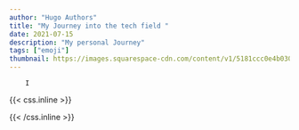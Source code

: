 ```yaml
---
author: "Hugo Authors"
title: "My Journey into the tech field "
date: 2021-07-15
description: "My personal Journey"
tags: ["emoji"]
thumbnail: https://images.squarespace-cdn.com/content/v1/5181ccc0e4b03000ce6fc3e7/1509205023955-3HPFAPFHPE61JJV24MTH/What+Is+A+Buyers+Journey.jpeg?format=1500w
---
```

<!-- My Journey As into cyber security

When I graduated from high school, I had no idea what I wanted to do. I remember telling some teachers that I wanted to double major in biology and African American history. I wanted to major in biology because I thought that would be a easy major, and I wanted to major in African American history because I loved the Civil Rights movements.
Unlike many of my peers, I took a semester off before I started to go to college as I navigated the move back to the States after going high school abroad. 
 During my gap year, the biggest headline in the news was about Edward Snowden and how he was able show the capacaity of the United States government to spy on everyone in the world. I saw 
The more I learned about this topic, the more questions I had. I started to question the devices that I used in my everyday life, and the power it had over me. Not only did I start to question the technology that I used, but I started to question the relationshp that I had with technology and how it leaves an impact on a social, economical, and political scale. However, as a history nerd, I did not have the language or the skills to understand the technical world that I lived in, so I decided to focus my studies on computer science and learn the fundamentals. 
        
As I went through university and studied computer science, my education never seemed to connect the dots between the technical world and the effects it had in the real world. The messaging was always the same, learn the fundamentals and have a great understanding of data structures and algorithms, so that one can have the skills to work at FANG, or even better, start your own company. As a student that did not come from a wealthly background, the pressure to conform to the norm was certaintly there. 

Like many of the students at my school, I had a offer before I graduated. It wasn't a traditional tech company, but I felt that my employor would have enough flexibility to hone my skills. It also had a rotational program in which I could learn about different aspects of the buisness. 

My first rotation was in programming self-checkout registers. This was a fun team, where I learned about machine learning, learned how to program registers, and I had a real impact on everyday customers. 

My second rotation was as working as a SOC analyst in the incident response team. Unlike the other teams, this was not a programming role and more of analyst role. This is where I was able to see real time attacks from nation states in real time.  -->

        I 



{{< css.inline >}}

<style>
.emojify {
	font-family: Apple Color Emoji, Segoe UI Emoji, NotoColorEmoji, Segoe UI Symbol, Android Emoji, EmojiSymbols;
	font-size: 2rem;
	vertical-align: middle;
}
@media screen and (max-width:650px) {
  .nowrap {
    display: block;
    margin: 25px 0;
  }
}
</style>

{{< /css.inline >}}
